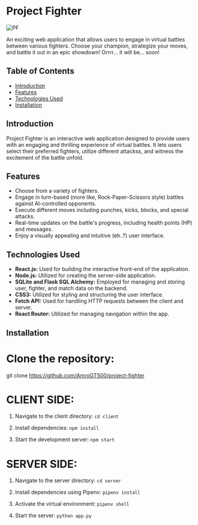 # Project Fighter

![PF](https://media1.giphy.com/media/lPwZcFRMGOFPO/200.webp?cid=ecf05e47b092blk66mf4m3hquexsdnllkdeto9cyiul38f5h&ep=v1_gifs_search&rid=200.webp&ct=g) 


An exciting web application that allows users to engage in virtual battles between various fighters. Choose your champion, strategize your moves, and battle it out in an epic showdown! Orrrr... it will be... soon!

## Table of Contents

- [Introduction](#introduction)
- [Features](#features)
- [Technologies Used](#technologies-used)
- [Installation](#installation)

## Introduction

Project Fighter is an interactive web application designed to provide users with an engaging and thrilling experience of virtual battles. It lets users select their preferred fighters, utilize different attackss, and witness the excitement of the battle unfold.

## Features

- Choose from a variety of fighters.
- Engage in turn-based (more like, Rock-Paper-Scissors style) battles against AI-controlled opponents.
- Execute different moves including punches, kicks, blocks, and special attacks.
- Real-time updates on the battle's progress, including health points (HP) and messages.
- Enjoy a visually appealing and intuitive (eh..?) user interface.

## Technologies Used

- **React.js:** Used for building the interactive front-end of the application.
- **Node.js:** Utilized for creating the server-side application.
- **SQLite and Flask SQL Alchemy:** Employed for managing and storing user, fighter, and match data on the backend.
- **CSS3:** Utilized for styling and structuring the user interface.
- **Fetch API:** Used for handling HTTP requests between the client and server.
- **React Router:** Utilized for managing navigation within the app.


## Installation
# Clone the repository:
   git clone https://github.com/AmroGT500/project-fighter

# CLIENT SIDE:
1. Navigate to the client directory:
    ``cd client``

2. Install dependencies:
    ``npm install``

3. Start the development server:
    ``npm start``

# SERVER SIDE:
1. Navigate to the server directory:
    ``cd server``

2. Install dependencies using Pipenv:
    ``pipenv install``

3. Activate the virtual environment:
    ``pipenv shell``

3. Start the server:
    ``python app.py``
